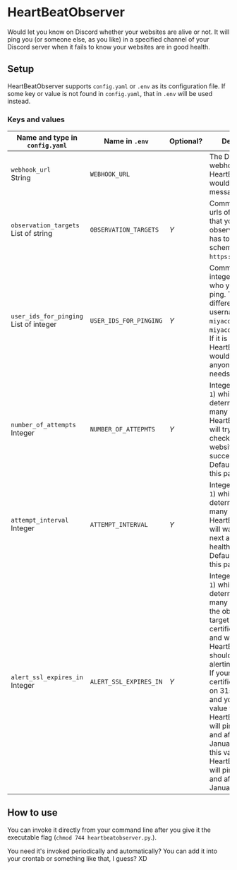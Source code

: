 # HeartBeatObserver

Would let you know on Discord whether your websites are alive or not. It will ping you (or someone else, as you like) in a specified channel of your Discord server when it fails to know your websites are in good health.

## Setup

HeartBeatObserver supports `config.yaml` or `.env` as its configuration file. If some key or value is not found in `config.yaml`, that in `.env` will be used instead.

### Keys and values

|Name and type in `config.yaml`|Name in `.env`|Optional?|Description|Example|
|---|---|---|---|---|
|`webhook_url`<br />String|`WEBHOOK_URL`||The Discord's webhook url which HeartBeatObserver would post messages to.|`https://discordapp.com/api/webhooks/{webhook.id}/{webhook.token}`<br />For details, see [Discord's documentation](https://discordapp.com/developers/docs/resources/webhook).|
|`observation_targets`<br />List of string|`OBSERVATION_TARGETS`|*Y*|Comma-separated urls of websites that you want to observe. Each url has to include its scheme (such as `https:`).|`https://www.zeppel.biz/`<br />`https://www.zeppel.net/,https://www.zeppel.biz/this/path/does/not/exist/really?maybe=true`|
|`user_ids_for_pinging`<br />List of integer|`USER_IDS_FOR_PINGING`|*Y*|Comma-separated integer ids of users who you want to ping. The user id is different from username like `miyaco` and `miyaco#8492`.<br /> If it is blank, HeartBeatObserver would not ping anyone even if it needs to do so.|`12345`<br />`12345,23456`|
|`number_of_attempts`<br />Integer|`NUMBER_OF_ATTEPMTS`|*Y*|Integer value (>= `1`) which determines how many times HeartBeatObserver will try the health-check for the given websites until success.<br />Default value for this parameter is `1`.|`5`|
|`attempt_interval`<br />Integer|`ATTEMPT_INTERVAL`|*Y*|Integer value (>= `1`) which determines how many seconds HeartBeatObserver will wait until the next attempt of the health-check.<br />Default value for this parameter is `1`.|`5`|
|`alert_ssl_expires_in`<br />Integer|`ALERT_SSL_EXPIRES_IN`|*Y*|Integer value (>= `1`) which determines how many days before the observation target's SSL certificate expires and when HeartBeatObserver should start alerting.<br />If your SSL certificates expires on 31st January, and you set this value to `31`, HeartBeatObserver will ping you on and after 1st January. If you set this value to `30`, HeartBeatObserver will ping you on and after 2nd January.|`15`|

## How to use

You can invoke it directly from your command line after you give it the executable flag (`chmod 744 heartbeatobserver.py`.).

You need it's invoked periodically and automatically? You can add it into your crontab or something like that, I guess? XD
